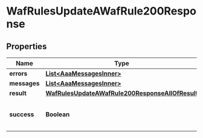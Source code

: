 

# WafRulesUpdateAWafRule200Response


## Properties

| Name | Type | Description | Notes |
|------------ | ------------- | ------------- | -------------|
|**errors** | [**List&lt;AaaMessagesInner&gt;**](AaaMessagesInner.md) |  |  |
|**messages** | [**List&lt;AaaMessagesInner&gt;**](AaaMessagesInner.md) |  |  |
|**result** | [**WafRulesUpdateAWafRule200ResponseAllOfResult**](WafRulesUpdateAWafRule200ResponseAllOfResult.md) |  |  |
|**success** | **Boolean** | Whether the API call was successful |  |



